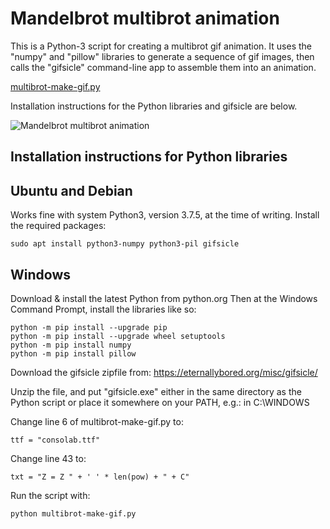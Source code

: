 # Mandelbrot multibrot animation

This is a Python-3 script for creating a multibrot gif animation. It
uses the "numpy" and "pillow" libraries to generate a sequence of gif
images, then calls the "gifsicle" command-line app to assemble them
into an animation.

[multibrot-make-gif.py](multibrot-make-gif.py)

Installation instructions for the Python libraries and gifsicle are below.

![Mandelbrot multibrot animation](multibrot.gif)

Installation instructions for Python libraries
----------------------------------------------

Ubuntu and Debian
-----------------
Works fine with system Python3, version 3.7.5, at the time of writing.
Install the required packages:

    sudo apt install python3-numpy python3-pil gifsicle

Windows
-------
Download & install the latest Python from python.org
Then at the Windows Command Prompt, install the libraries like so:

    python -m pip install --upgrade pip
    python -m pip install --upgrade wheel setuptools
    python -m pip install numpy
    python -m pip install pillow

Download the gifsicle zipfile from: https://eternallybored.org/misc/gifsicle/

Unzip the file, and put "gifsicle.exe" either in the same directory as
the Python script or place it somewhere on your PATH, e.g.: 
in C:\WINDOWS

Change line 6 of multibrot-make-gif.py to:

    ttf = "consolab.ttf" 

Change line 43 to:

    txt = "Z = Z " + ' ' * len(pow) + " + C"

Run the script with:

    python multibrot-make-gif.py

